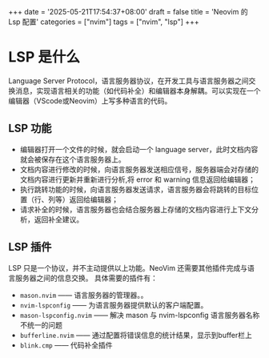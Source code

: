 +++
date = '2025-05-21T17:54:37+08:00'
draft = false
title = 'Neovim 的 Lsp 配置'
categories = ["nvim"]
tags = ["nvim", "lsp"]
+++
# LSP 是什么
Language Server Protocol，语言服务器协议，在开发工具与语言服务器之间交换消息，实现语言相关的功能（如代码补全）和编辑器本身解耦。可以实现在一个编辑器（VScode或Neovim）上写多种语言的代码。

## LSP 功能
- 编辑器打开一个文件的时候，就会启动一个 language server，此时文档内容就会被保存在这个语言服务器上。
- 文档内容进行修改的时候，向语言服务器发送相应信号，服务器端会对存储的文档内容进行更新并重新进行分析,将 error 和 warning 信息返回给编辑器；
- 执行跳转功能的时候，向语言服务器发送请求，语言服务器会将跳转的目标位置（行、列等）返回给编辑器；
- 请求补全的时候，语言服务器也会结合服务器上存储的文档内容进行上下文分析，返回补全建议。

## LSP 插件
LSP 只是一个协议，并不主动提供以上功能。NeoVim 还需要其他插件完成与语言服务器之间的信息交换。
具体需要的插件有：
- `mason.nvim` —— 语言服务器的管理器。。
- `nvim-lspconfig` —— 为语言服务器提供默认的客户端配置。
- `mason-lspconfig.nvim` —— 解决 mason 与 nvim-lspconfig 语言服务器名称不统一的问题
- `bufferline.nvim` —— 通过配置将错误信息的统计结果，显示到buffer栏上
- `blink.cmp` —— 代码补全插件

